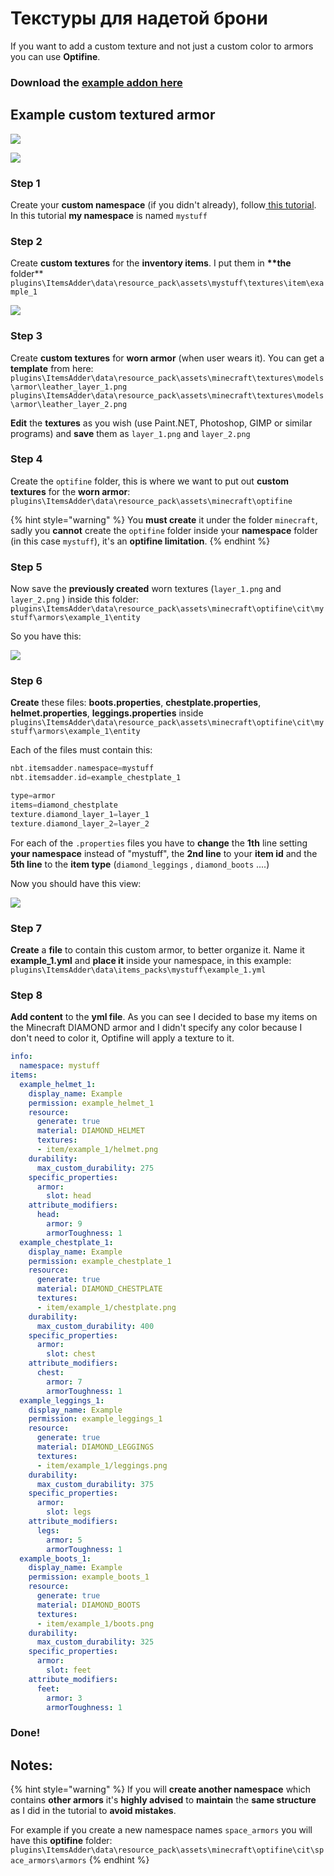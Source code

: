 # Текстуры для надетой брони

If you want to add a custom texture and not just a custom color to armors you can use **Optifine**.

### Download the [example addon here](https://www.spigotmc.org/resources/optifine-example-custom-textured-armor-itemsadder-addon.87846/)

## Example custom textured armor

![](../../../.gitbook/assets/image%20%2823%29.png)

![](../../../.gitbook/assets/image%20%2825%29.png)

### Step 1

Create your **custom namespace** \(if you didn't already\), follow[ this tutorial](../beginners/creating-your-namespace.md).  
In this tutorial **my namespace** is named `mystuff`

### Step 2

Create **custom textures** for the **inventory items**. I put them in **\*\*the** folder\*\* `plugins\ItemsAdder\data\resource_pack\assets\mystuff\textures\item\example_1`

![](../../../.gitbook/assets/image%20%2821%29.png)

### Step 3

Create **custom textures** for **worn armor** \(when user wears it\). You can get a **template** from here:  
`plugins\ItemsAdder\data\resource_pack\assets\minecraft\textures\models\armor\leather_layer_1.png`  
`plugins\ItemsAdder\data\resource_pack\assets\minecraft\textures\models\armor\leather_layer_2.png`

**Edit** the **textures** as you wish \(use Paint.NET, Photoshop, GIMP or similar programs\) and **save** them as `layer_1.png` and `layer_2.png`

### Step 4

Create the `optifine` folder, this is where we want to put out **custom textures** for the **worn armor**: `plugins\ItemsAdder\data\resource_pack\assets\minecraft\optifine`

{% hint style="warning" %}
You **must create** it under the folder `minecraft`, sadly you **cannot** create the `optifine` folder inside your **namespace** folder \(in this case `mystuff`\), it's an **optifine limitation**.
{% endhint %}

### Step 5

Now save the **previously created** worn textures \(`layer_1.png` and `layer_2.png` \) inside this folder: `plugins\ItemsAdder\data\resource_pack\assets\minecraft\optifine\cit\mystuff\armors\example_1\entity`

So you have this:

![](../../../.gitbook/assets/image%20%2824%29.png)

### Step 6

**Create** these files: **boots.properties**, **chestplate.properties**, **helmet.properties**, **leggings.properties** inside `plugins\ItemsAdder\data\resource_pack\assets\minecraft\optifine\cit\mystuff\armors\example_1\entity`

Each of the files must contain this:

```elixir
nbt.itemsadder.namespace=mystuff
nbt.itemsadder.id=example_chestplate_1

type=armor
items=diamond_chestplate
texture.diamond_layer_1=layer_1
texture.diamond_layer_2=layer_2
```

For each of the `.properties` files you have to **change** the **1th** line setting **your namespace** instead of "mystuff", the **2nd line** to your **item id** and the **5th line** to the **item type** \(`diamond_leggings` , `diamond_boots` ....\)

Now you should have this view:

![](../../../.gitbook/assets/image%20%2826%29.png)

### Step 7

**Create** a **file** to contain this custom armor, to better organize it. Name it **example\_1.yml** and **place it** inside your namespace, in this example: `plugins\ItemsAdder\data\items_packs\mystuff\example_1.yml`

### Step 8

**Add content** to the **yml file**. As you can see I decided to base my items on the Minecraft DIAMOND armor and I didn't specify any color because I don't need to color it, Optifine will apply a texture to it.

```yaml
info:
  namespace: mystuff
items:
  example_helmet_1:
    display_name: Example
    permission: example_helmet_1
    resource:
      generate: true
      material: DIAMOND_HELMET
      textures:
      - item/example_1/helmet.png
    durability:
      max_custom_durability: 275
    specific_properties:
      armor:
        slot: head
    attribute_modifiers:
      head:
        armor: 9
        armorToughness: 1
  example_chestplate_1:
    display_name: Example
    permission: example_chestplate_1
    resource:
      generate: true
      material: DIAMOND_CHESTPLATE
      textures:
      - item/example_1/chestplate.png
    durability:
      max_custom_durability: 400
    specific_properties:
      armor:
        slot: chest
    attribute_modifiers:
      chest:
        armor: 7
        armorToughness: 1
  example_leggings_1:
    display_name: Example
    permission: example_leggings_1
    resource:
      generate: true
      material: DIAMOND_LEGGINGS
      textures:
      - item/example_1/leggings.png
    durability:
      max_custom_durability: 375
    specific_properties:
      armor:
        slot: legs
    attribute_modifiers:
      legs:
        armor: 5
        armorToughness: 1
  example_boots_1:
    display_name: Example
    permission: example_boots_1
    resource:
      generate: true
      material: DIAMOND_BOOTS
      textures:
      - item/example_1/boots.png
    durability:
      max_custom_durability: 325
    specific_properties:
      armor:
        slot: feet
    attribute_modifiers:
      feet:
        armor: 3
        armorToughness: 1
```

### Done!

## Notes:

{% hint style="warning" %}
If you will **create another namespace** which contains **other armors** it's **highly advised** to **maintain** the **same structure** as I did in the tutorial to **avoid mistakes**.

For example if you create a new namespace names `space_armors` you will have this **optifine** folder: `plugins\ItemsAdder\data\resource_pack\assets\minecraft\optifine\cit\space_armors\armors`
{% endhint %}

